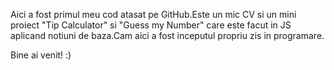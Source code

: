 Aici a fost primul meu cod atasat pe GitHub.Este un mic CV si un mini proiect "Tip Calculator" si "Guess my Number" care este facut in JS aplicand notiuni de baza.Cam aici a fost inceputul propriu zis in programare.

Bine ai venit! :)
